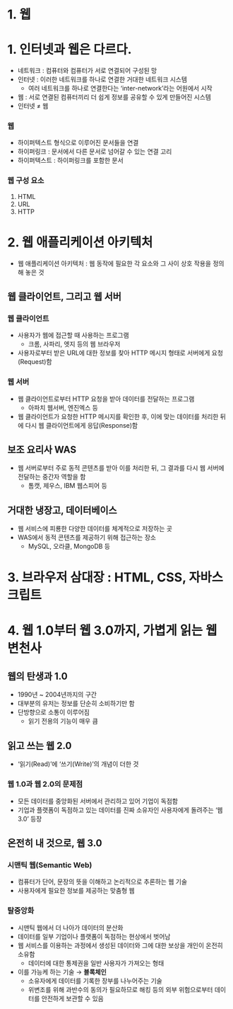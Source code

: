 # 1. 웹

# 1. 인터넷과 웹은 다르다.

- 네트워크 : 컴퓨터와 컴퓨터가 서로 연결되어 구성된 망
- 인터넷 : 이러한 네트워크를 하나로 연결한 거대한 네트워크 시스템
    - 여러 네트워크를 하나로 연결한다는 ‘inter-network’라는 어원에서 시작
- 웹 : 서로 연결된 컴퓨터끼리 더 쉽게 정보를 공유할 수 있게 만들어진 시스템
- 인터넷 ≠ 웹

### 웹

- 하이퍼텍스트 형식으로 이루어진 문서들을 연결
- 하이퍼링크 : 문서에서 다른 문서로 넘어갈 수 있는 연결 고리
- 하이퍼텍스트 : 하이퍼링크를 포함한 문서

### 웹 구성 요소

1. HTML
2. URL
3. HTTP

# 2. 웹 애플리케이션 아키텍처

- 웹 애플리케이션 아키텍처 : 웹 동작에 필요한 각 요소와 그 사이 상호 작용을 정의해 놓은 것

## 웹 클라이언트, 그리고 웹 서버

### 웹 클라이언트

- 사용자가 웹에 접근할 때 사용하는 프로그램
    - 크롬, 사파리, 엣지 등의 웹 브라우저
- 사용자로부터 받은 URL에 대한 정보를 찾아 HTTP 메시지 형태로 서버에게 요청(Request)함

### 웹 서버

- 웹 클라이언트로부터 HTTP 요청을 받아 데이터를 전달하는 프로그램
    - 아파치 웹서버, 엔진엑스 등
- 웹 클라이언트가 요청한 HTTP 메시지를 확인한 후, 이에 맞는 데이터를 처리한 뒤에 다시 웹 클라이언트에게 응답(Response)함

## 보조 요리사 WAS

- 웹 서버로부터 주로 동적 콘텐츠를 받아 이를 처리한 뒤, 그 결과를 다시 웹 서버에 전달하는 중간자 역할을 함
    - 톰캣, 제우스, IBM 웹스피어 등

## 거대한 냉장고, 데이터베이스

- 웹 서비스에 피룡한 다양한 데이터를 체계적으로 저장하는 곳
- WAS에서 동적 콘텐츠를 제공하기 위해 접근하는 장소
    - MySQL, 오라클, MongoDB 등

# 3. 브라우저 삼대장 : HTML, CSS, 자바스크립트

# 4. 웹 1.0부터 웹 3.0까지, 가볍게 읽는 웹 변천사

## 웹의 탄생과 1.0

- 1990년 ~ 2004년까지의 구간
- 대부분의 유저는 정보를 단순히 소비하기만 함
- 단방향으로 소통이 이루어짐
    - 읽기 전용의 기능이 매우 큼

## 읽고 쓰는 웹 2.0

- ‘읽기(Read)’에 ‘쓰기(Write)’의 개념이 더한 것

### 웹 1.0과 웹 2.0의 문제점

- 모든 데이터를 중앙화된 서버에서 관리하고 있어 기업이 독점함
- 기업과 플랫폼이 독점하고 있는 데이터를 진짜 소유자인 사용자에게 돌려주는 ‘웹 3.0’ 등장

## 온전히 내 것으로, 웹 3.0

### 시맨틱 웹(Semantic Web)

- 컴퓨터가 단어, 문장의 뜻을 이해하고 논리적으로 추론하는 웹 기술
- 사용자에게 필요한 정보를 제공하는 맞춤형 웹

### 탈중앙화

- 시맨틱 웹에서 더 나아가 데이터의 분산화
- 데이터를 일부 기업이나 플랫폼이 독점하는 현상에서 벗어남
- 웹 서비스를 이용하는 과정에서 생성된 데이터와 그에 대한 보상을 개인이 온전히 소유함
    - 데이터에 대한 통제권을 일반 사용자가 가져오는 형태
- 이를 가능케 하는 기술 → **블록체인**
    - 소유자에게 데이터를 기록한 장부를 나누어주는 기술
    - 위변조를 위해 과반수의 동의가 필요하므로 해킹 등의 외부 위험으로부터 데이터를 안전하게 보관할 수 있음
